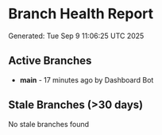 # Branch Health Report
Generated: Tue Sep  9 11:06:25 UTC 2025

## Active Branches
- **main** - 17 minutes ago by Dashboard Bot

## Stale Branches (>30 days)
No stale branches found
